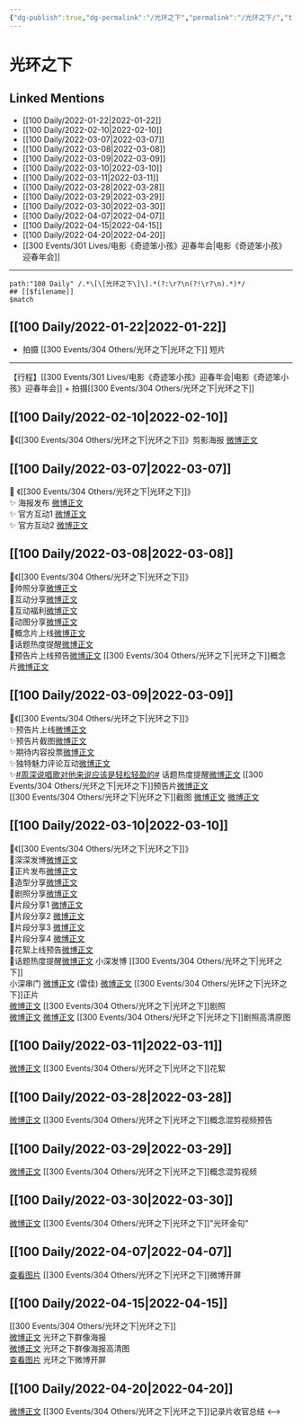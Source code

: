 ```yaml
---
{"dg-publish":true,"dg-permalink":"/光环之下","permalink":"/光环之下/","title":"光环之下","tags":[null],"created":"2022-11-09T02:44:11.000+08:00","updated":"2023-04-10T16:58:52.485+08:00"}
---
```


# 光环之下

## Linked Mentions
- [[100 Daily/2022-01-22\|2022-01-22]]
- [[100 Daily/2022-02-10\|2022-02-10]]
- [[100 Daily/2022-03-07\|2022-03-07]]
- [[100 Daily/2022-03-08\|2022-03-08]]
- [[100 Daily/2022-03-09\|2022-03-09]]
- [[100 Daily/2022-03-10\|2022-03-10]]
- [[100 Daily/2022-03-11\|2022-03-11]]
- [[100 Daily/2022-03-28\|2022-03-28]]
- [[100 Daily/2022-03-29\|2022-03-29]]
- [[100 Daily/2022-03-30\|2022-03-30]]
- [[100 Daily/2022-04-07\|2022-04-07]]
- [[100 Daily/2022-04-15\|2022-04-15]]
- [[100 Daily/2022-04-20\|2022-04-20]]
- [[300 Events/301 Lives/电影《奇迹笨小孩》迎春年会\|电影《奇迹笨小孩》迎春年会]]


---

```expander
path:"100 Daily" /.*\[\[光环之下\]\].*(?:\r?\n(?!\r?\n).*)*/
## [[$filename]]
$match
```
## [[100 Daily/2022-01-22\|2022-01-22]]
  - 拍摄 [[300 Events/304 Others/光环之下\|光环之下]] 短片
---
【行程】[[300 Events/301 Lives/电影《奇迹笨小孩》迎春年会\|电影《奇迹笨小孩》迎春年会]] + 拍摄[[300 Events/304 Others/光环之下\|光环之下]]
## [[100 Daily/2022-02-10\|2022-02-10]]
🌟《[[300 Events/304 Others/光环之下\|光环之下]]》剪影海报 [微博正文](https://weibo.com/detail/4735378688841015)
## [[100 Daily/2022-03-07\|2022-03-07]]
💫 《[[300 Events/304 Others/光环之下\|光环之下]]》  
✨ 海报发布 [微博正文](https://m.weibo.cn/6466290670/4744340511134145)  
✨ 官方互动1 [微博正文](https://m.weibo.cn/6466290670/4744401900012494)  
✨ 官方互动2 [微博正文](https://m.weibo.cn/6466290670/4744413735814617)
## [[100 Daily/2022-03-08\|2022-03-08]]
🌟《[[300 Events/304 Others/光环之下\|光环之下]]》  
🌱帅照分享[微博正文](https://m.weibo.cn/6466290670/4744749556960738)  
🌱互动分享[微博正文](https://m.weibo.cn/6466290670/4744764408204193)  
🌱互动福利[微博正文](https://m.weibo.cn/6466290670/4744826920633177)  
🌱动图分享[微博正文](https://m.weibo.cn/6466290670/4744827754778263)  
🌱概念片上线[微博正文](https://m.weibo.cn/6466290670/4744702383096393)  
🌱话题热度提醒[微博正文](https://m.weibo.cn/6466290670/4744722973722709)  
🌱预告片上线预告[微博正文](https://m.weibo.cn/6466290670/4744799233507434)
[[300 Events/304 Others/光环之下\|光环之下]]概念片[微博正文](https://weibo.com/detail/4744701288382906)
## [[100 Daily/2022-03-09\|2022-03-09]]
🌟《[[300 Events/304 Others/光环之下\|光环之下]]》  
✨预告片上线[微博正文](https://m.weibo.cn/6466290670/4745065051721785)  
✨预告片截图[微博正文](https://m.weibo.cn/6466290670/4745157541101914)  
✨期待内容投票[微博正文](https://m.weibo.cn/6466290670/4745157250910409)  
✨独特魅力评论互动[微博正文](https://m.weibo.cn/6466290670/4745157868522592)  
✨[#周深说唱歌对他来说应该是轻松轻盈的#](https://s.weibo.com/weibo?q=%23%E5%91%A8%E6%B7%B1%E8%AF%B4%E5%94%B1%E6%AD%8C%E5%AF%B9%E4%BB%96%E6%9D%A5%E8%AF%B4%E5%BA%94%E8%AF%A5%E6%98%AF%E8%BD%BB%E6%9D%BE%E8%BD%BB%E7%9B%88%E7%9A%84%23) 话题热度提醒[微博正文](https://m.weibo.cn/6466290670/4745084937438211)
[[300 Events/304 Others/光环之下\|光环之下]]预告片[微博正文](https://m.weibo.cn/6524418754/4745063684901692)  
[[300 Events/304 Others/光环之下\|光环之下]]截图 [微博正文](https://m.weibo.cn/6524418754/4744746582410334) [微博正文](https://m.weibo.cn/6524418754/4745108975256118)
## [[100 Daily/2022-03-10\|2022-03-10]]
🌟《[[300 Events/304 Others/光环之下\|光环之下]]》  
🌱深深发博[微博正文](https://m.weibo.cn/6466290670/4745470758618731)  
🌱正片发布[微博正文](https://m.weibo.cn/6466290670/4745428987807923)  
🌱造型分享[微博正文](https://m.weibo.cn/6466290670/4745457006281992)  
🌱剧照分享[微博正文](https://m.weibo.cn/6466290670/4745472964822909)  
🌱片段分享1 [微博正文](https://m.weibo.cn/6466290670/4745494289188058)  
🌱片段分享2 [微博正文](https://m.weibo.cn/6466290670/4745498194348952)  
🌱片段分享3 [微博正文](https://m.weibo.cn/6466290670/4745527059285009)  
🌱片段分享4 [微博正文](https://m.weibo.cn/6466290670/4745459015355835)  
🌱花絮上线预告[微博正文](https://m.weibo.cn/6466290670/4745541717852852)  
🌱话题热度提醒[微博正文](https://m.weibo.cn/6466290670/4745440194462546)
小深发博[](https://m.weibo.cn/1736988591/4745469533619528) [[300 Events/304 Others/光环之下\|光环之下]]  
小深串门 [微博正文](https://m.weibo.cn/7745238712/4745450593190250) (雷佳)
[微博正文](https://m.weibo.cn/6524418754/4745410964622213) [[300 Events/304 Others/光环之下\|光环之下]]正片  
[微博正文](https://m.weibo.cn/6524418754/4745471366798257) [[300 Events/304 Others/光环之下\|光环之下]]剧照  
[微博正文](https://m.weibo.cn/5177678970/4745476928176252) [微博正文](https://m.weibo.cn/6032384475/4745478686378194) [[300 Events/304 Others/光环之下\|光环之下]]剧照高清原图
## [[100 Daily/2022-03-11\|2022-03-11]]
[微博正文](https://m.weibo.cn/6524418754/4745788456699782) [[300 Events/304 Others/光环之下\|光环之下]]花絮
## [[100 Daily/2022-03-28\|2022-03-28]]
[微博正文](https://weibo.com/detail/4752062624038960) [[300 Events/304 Others/光环之下\|光环之下]]概念混剪视频预告
## [[100 Daily/2022-03-29\|2022-03-29]]
[微博正文](https://weibo.com/detail/4752311447193222) [[300 Events/304 Others/光环之下\|光环之下]]概念混剪视频
## [[100 Daily/2022-03-30\|2022-03-30]]
[微博正文](https://weibo.com/detail/4752841925725025) [[300 Events/304 Others/光环之下\|光环之下]]"光环金句"
## [[100 Daily/2022-04-07\|2022-04-07]]
[查看图片](https://wx4.sinaimg.cn/large/0088n2Pggy1h11j4r9y4sj30hr13htbs.jpg) [[300 Events/304 Others/光环之下\|光环之下]]微博开屏
## [[100 Daily/2022-04-15\|2022-04-15]]
[[300 Events/304 Others/光环之下\|光环之下]]  
[微博正文](https://m.weibo.cn/6524418754/4758472032258700) 光环之下群像海报  
[微博正文](https://m.weibo.cn/1642592432/4758478357267222) 光环之下群像海报高清图  
[查看图片](https://wx2.sinaimg.cn/large/0088n2Pggy1h1aqhu8j9gj30u01syqg2.jpg) 光环之下微博开屏
## [[100 Daily/2022-04-20\|2022-04-20]]
[微博正文](https://m.weibo.cn/6524418754/4760283966870434) [[300 Events/304 Others/光环之下\|光环之下]]记录片收官总结
<-->
